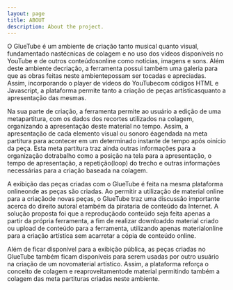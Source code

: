 ```yaml
---
layout: page
title: ABOUT
description: About the project.
---
```


O GlueTube é um ambiente de criação tanto musical quanto visual, fundamentado nastécnicas de colagem e no uso dos vídeos disponíveis no YouTube e de outros conteúdosonline  como  notícias,  imagens  e  sons.   Além  deste  ambiente  decriação, a ferramenta possui também uma galeria para que as obras feitas neste ambientepossam ser tocadas e apreciadas.  Assim, incorporando o player de vídeos do YouTubecom códigos HTML e Javascript, a plataforma permite tanto a criação de peças artísticasquanto a apresentação das mesmas.

Na sua parte de criação, a ferramenta permite ao usuário a edição de uma metapartitura, com os dados dos recortes utilizados na colagem, organizando a apresentação
deste material no tempo.   Assim,  a apresentação de cada elemento visual ou sonoro éagendada na meta partitura para acontecer em um determinado instante de tempo após oinício da peça.  Esta meta partitura traz ainda outras informações para a organização dotrabalho como a posição na tela para a apresentação, o tempo de apresentação, a repetição(loop) do trecho e outras informações necessárias para a criação baseada na colagem.

A exibição das peças criadas com o GlueTube é feita na mesma plataforma onlineonde  as  peças  são  criadas.   Ao  permitir  a  utilização  de  material  online  para  a  criaçãode novas peças,  o GlueTube traz uma discussão importante acerca do direito autoral etambém da pirataria de conteúdo da Internet.  A solução proposta foi que a reproduçãodo conteúdo seja feita apenas a partir da própria ferramenta, a fim de realizar downloaddo material criado ou upload de conteúdo para a ferramenta, utilizando apenas materialonline para a criação artística sem acarretar a cópia de conteúdo online.

Além de ficar disponível para a exibição pública, as peças criadas no GlueTube também ficam disponíveis para serem usadas por outro usuário na criação de um novomaterial artístico. Assim, a plataforma reforça o conceito de colagem e reaproveitamentode material permitindo também a colagem das meta partituras criadas neste ambiente.
